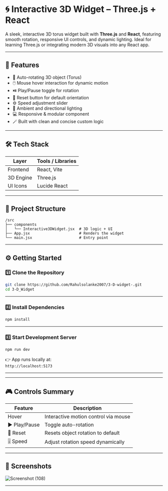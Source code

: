 # 🌀 Interactive 3D Widget – Three.js + React

A sleek, interactive 3D torus widget built with **Three.js** and **React**, featuring smooth rotation, responsive UI controls, and dynamic lighting. Ideal for learning Three.js or integrating modern 3D visuals into any React app.

---

## 🚀 Features

- 🎯 Auto-rotating 3D object (Torus)
- 🖱️ Mouse hover interaction for dynamic motion
- ⏯️ Play/Pause toggle for rotation
- 🔁 Reset button for default orientation
- ⚙️ Speed adjustment slider
- 🌈 Ambient and directional lighting
- 💻 Responsive & modular component
- 🪄 Built with clean and concise custom logic

---

## 🛠️ Tech Stack

| Layer       | Tools / Libraries                    |
|-------------|--------------------------------------|
| Frontend    | React, Vite                          |
| 3D Engine   | Three.js                             |
| UI Icons    | Lucide React                         |


---

## 📁 Project Structure

```
/src
├── components
│   └── Interactive3DWidget.jsx  # 3D logic + UI
├── App.jsx                      # Renders the widget
└── main.jsx                     # Entry point
```

---

## ⚙️ Getting Started

### 1️⃣ Clone the Repository

```bash
git clone https://github.com/Rahulsolanke2007/3-D-widget-.git
cd 3-D_Widget
```

---

### 2️⃣ Install Dependencies

```bash
npm install
```

---

### 3️⃣ Start Development Server

```bash
npm run dev
```

👉 App runs locally at:  
`http://localhost:5173`

---

---

## 🎮 Controls Summary

| Feature         | Description                              |
|----------------|------------------------------------------|
| Hover          | Interactive motion control via mouse     |
| ▶️ Play/Pause  | Toggle auto-rotation                     |
| 🔁 Reset       | Resets object rotation to default         |
| 🎚️ Speed       | Adjust rotation speed dynamically         |


---

## 📸 Screenshots
![Screenshot (108)](https://github.com/user-attachments/assets/131d344c-bb33-44f9-bfce-81b1c9432316)

---

